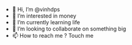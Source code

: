 - 👋 Hi, I’m @vinhdps
- 👀 I’m interested in money
- 🌱 I’m currently learning life
- 💞️ I’m looking to collaborate on something big
- 📫 How to reach me ? Touch me

<!---
vinhdps/vinhdps is a ✨ special ✨ repository because its `README.md` (this file) appears on your GitHub profile.
You can click the Preview link to take a look at your changes.
--->
